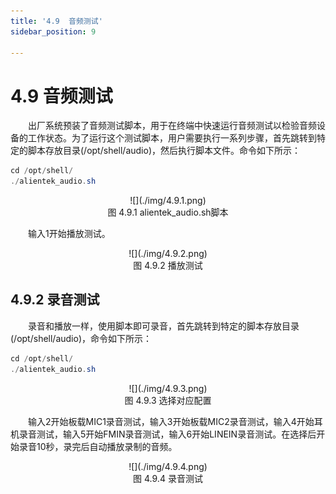 ```yaml
---
title: '4.9  音频测试'
sidebar_position: 9

---
```


# 4.9  音频测试

&emsp;&emsp;出厂系统预装了音频测试脚本，用于在终端中快速运行音频测试以检验音频设备的工作状态。为了运行这个测试脚本，用户需要执行一系列步骤，首先跳转到特定的脚本存放目录(/opt/shell/audio)，然后执行脚本文件。命令如下所示：

```c#
cd /opt/shell/
./alientek_audio.sh
```

<center>
![](./img/4.9.1.png)<br />
图 4.9.1 alientek_audio.sh脚本
</center>

&emsp;&emsp;输入1开始播放测试。

<center>
![](./img/4.9.2.png)<br />
图 4.9.2 播放测试
</center>

## 4.9.2 录音测试

&emsp;&emsp;录音和播放一样，使用脚本即可录音，首先跳转到特定的脚本存放目录(/opt/shell/audio)，命令如下所示：

```c#
cd /opt/shell/
./alientek_audio.sh
```

<center>
![](./img/4.9.3.png)<br />
图 4.9.3 选择对应配置
</center>

&emsp;&emsp;输入2开始板载MIC1录音测试，输入3开始板载MIC2录音测试，输入4开始耳机录音测试，输入5开始FMIN录音测试，输入6开始LINEIN录音测试。在选择后开始录音10秒，录完后自动播放录制的音频。

<center>
![](./img/4.9.4.png)<br />
图 4.9.4 录音测试
</center>

